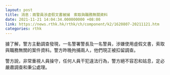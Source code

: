 ```yaml
---
layout: post
title: 消息：兩警員涉虛假文書被捕　索取與職務無關資料
date: 2021-11-21 14:04:34.000000000 +08:00
link: https://news.rthk.hk/rthk/ch/component/k2/1620807-20211121.htm
categories: rthk
---
```


據了解，警方主動調查發現，一名警署警長及一名警員，涉嫌使用虛假文書，索取與職務無關的案件資料。警方昨晚拘捕兩人，他們現正被扣留調查。

警方說，非常重視人員操守，任何人員干犯違法行為，警方絕不容忍和姑息，定必嚴肅調查和秉公處理。
